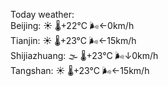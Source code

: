 Today weather:  
Beijing: ☀️ 🌡️+22°C 🌬️←0km/h  
Tianjin: ☀️ 🌡️+23°C 🌬️←15km/h  
Shijiazhuang: 🌫  🌡️+23°C 🌬️↓0km/h  
Tangshan: ☀️ 🌡️+23°C 🌬️←15km/h  
